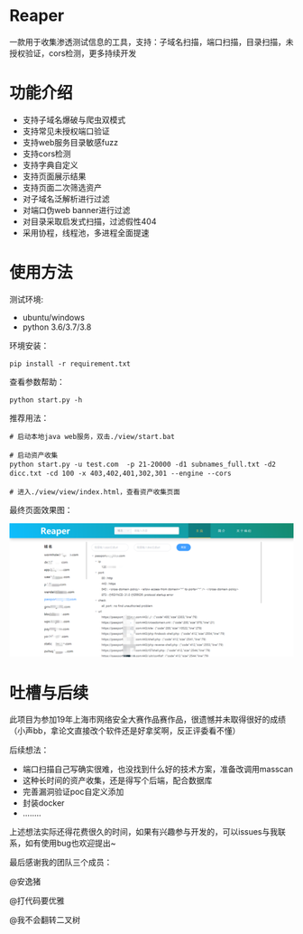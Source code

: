 # Reaper

一款用于收集渗透测试信息的工具，支持：子域名扫描，端口扫描，目录扫描，未授权验证，cors检测，更多持续开发

# 功能介绍

- 支持子域名爆破与爬虫双模式
- 支持常见未授权端口验证
- 支持web服务目录敏感fuzz
- 支持cors检测
- 支持字典自定义
- 支持页面展示结果
- 支持页面二次筛选资产
- 对子域名泛解析进行过滤
- 对端口伪web banner进行过滤
- 对目录采取启发式扫描，过滤假性404
- 采用协程，线程池，多进程全面提速


# 使用方法

测试环境:
- ubuntu/windows
- python 3.6/3.7/3.8

环境安装：
```
pip install -r requirement.txt
```

查看参数帮助：
```
python start.py -h
```

推荐用法：
```
# 启动本地java web服务，双击./view/start.bat

# 启动资产收集
python start.py -u test.com  -p 21-20000 -d1 subnames_full.txt -d2 dicc.txt -cd 100 -x 403,402,401,302,301 --engine --cors

# 进入./view/view/index.html，查看资产收集页面
```
最终页面效果图：

![](./image/1.png)


# 吐槽与后续

此项目为参加19年上海市网络安全大赛作品赛作品，很遗憾并未取得很好的成绩（小声bb，拿论文直接改个软件还是好拿奖啊，反正评委看不懂）

后续想法：
- 端口扫描自己写确实很难，也没找到什么好的技术方案，准备改调用masscan
- 这种长时间的资产收集，还是得写个后端，配合数据库
- 完善漏洞验证poc自定义添加
- 封装docker
- ........

上述想法实际还得花费很久的时间，如果有兴趣参与开发的，可以issues与我联系，如有使用bug也欢迎提出~

最后感谢我的团队三个成员：

@安逸猪

@打代码要优雅

@我不会翻转二叉树